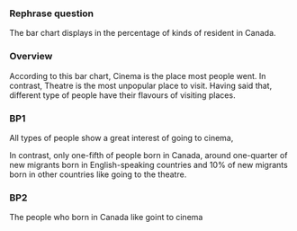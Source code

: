 ### Rephrase question

The bar chart displays  in the percentage of kinds of resident in Canada.

### Overview

According to this bar chart, Cinema is the place most people went. In contrast, Theatre is the most unpopular place to visit. Having said that, different type of people have their flavours of visiting places.

### BP1

All types of people show a great interest of going to cinema, 

In contrast, only one-fifth of people born in Canada, around one-quarter of new migrants born in English-speaking countries and 10% of new migrants born in other countries like going to the theatre.

### BP2

The people who born in Canada like goint to cinema

